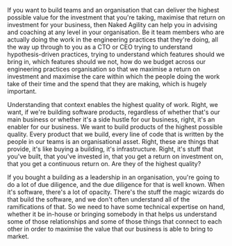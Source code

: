 If you want to build teams and an organisation that can deliver the highest possible value for the investment that you're taking, maximise that return on investment for your business, then Naked Agility can help you in advising and coaching at any level in your organisation. Be it team members who are actually doing the work in the engineering practices that they're doing, all the way up through to you as a CTO or CEO trying to understand hypothesis-driven practices, trying to understand which features should we bring in, which features should we not, how do we budget across our engineering practices organisation so that we maximise a return on investment and maximise the care within which the people doing the work take of their time and the spend that they are making, which is hugely important.

Understanding that context enables the highest quality of work. Right, we want, if we're building software products, regardless of whether that's our main business or whether it's a side hustle for our business, right, it's an enabler for our business. We want to build products of the highest possible quality. Every product that we build, every line of code that is written by the people in our teams is an organisational asset. Right, these are things that provide, it's like buying a building, it's infrastructure. Right, it's stuff that you've built, that you've invested in, that you get a return on investment on, that you get a continuous return on. Are they of the highest quality?

If you bought a building as a leadership in an organisation, you're going to do a lot of due diligence, and the due diligence for that is well known. When it's software, there's a lot of opacity. There's the stuff the magic wizards do that build the software, and we don't often understand all of the ramifications of that. So we need to have some technical expertise on hand, whether it be in-house or bringing somebody in that helps us understand some of those relationships and some of those things that connect to each other in order to maximise the value that our business is able to bring to market.